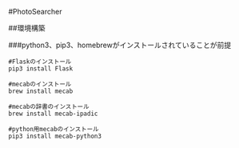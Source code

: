 #PhotoSearcher

##環境構築

###python3、pip3、homebrewがインストールされていることが前提

```
#Flaskのインストール
pip3 install Flask

#mecabのインストール
brew install mecab

#mecabの辞書のインストール
brew install mecab-ipadic

#python用mecabのインストール
pip3 install mecab-python3
```